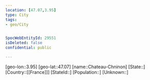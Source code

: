 ```yaml
---
location: [47.07,3.95]
type: City
tags:
- geo/City


SpocWebEntityId: 29551
isDeleted: false
confidential: public

---
```

[geo-lon::3.95]
[geo-lat::47.07]
[name::Chateau-Chninon]
[State::]
[Country::[[France]]]
[StateId::]
[Population::]
[Unknown::]

